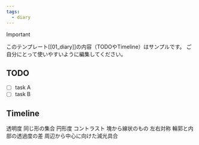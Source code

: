 ```yaml
---
tags:
  - diary
---
```

> [!IMPORTANT]
> このテンプレート[[01_diary]]の内容（TODOやTimeline）はサンプルです。
> ご自分にとって使いやすいように編集してください。

## TODO

- [ ] task A
- [ ] task B

## Timeline
透明度
同じ形の集合
円形度
コントラスト
塊から線状のもの
左右対称
輪郭と内部の透過度の差
	周辺から中心に向けた減光具合
